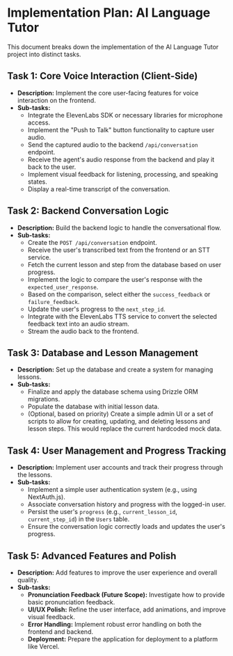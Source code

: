 # Implementation Plan: AI Language Tutor

This document breaks down the implementation of the AI Language Tutor project into distinct tasks.

## Task 1: Core Voice Interaction (Client-Side)

*   **Description:** Implement the core user-facing features for voice interaction on the frontend.
*   **Sub-tasks:**
    *   Integrate the ElevenLabs SDK or necessary libraries for microphone access.
    *   Implement the "Push to Talk" button functionality to capture user audio.
    *   Send the captured audio to the backend `/api/conversation` endpoint.
    *   Receive the agent's audio response from the backend and play it back to the user.
    *   Implement visual feedback for listening, processing, and speaking states.
    *   Display a real-time transcript of the conversation.

## Task 2: Backend Conversation Logic

*   **Description:** Build the backend logic to handle the conversational flow.
*   **Sub-tasks:**
    *   Create the `POST /api/conversation` endpoint.
    *   Receive the user's transcribed text from the frontend or an STT service.
    *   Fetch the current lesson and step from the database based on user progress.
    *   Implement the logic to compare the user's response with the `expected_user_response`.
    *   Based on the comparison, select either the `success_feedback` or `failure_feedback`.
    *   Update the user's progress to the `next_step_id`.
    *   Integrate with the ElevenLabs TTS service to convert the selected feedback text into an audio stream.
    *   Stream the audio back to the frontend.

## Task 3: Database and Lesson Management

*   **Description:** Set up the database and create a system for managing lessons.
*   **Sub-tasks:**
    *   Finalize and apply the database schema using Drizzle ORM migrations.
    *   Populate the database with initial lesson data.
    *   (Optional, based on priority) Create a simple admin UI or a set of scripts to allow for creating, updating, and deleting lessons and lesson steps. This would replace the current hardcoded mock data.

## Task 4: User Management and Progress Tracking

*   **Description:** Implement user accounts and track their progress through the lessons.
*   **Sub-tasks:**
    *   Implement a simple user authentication system (e.g., using NextAuth.js).
    *   Associate conversation history and progress with the logged-in user.
    *   Persist the user's `progress` (e.g., `current_lesson_id`, `current_step_id`) in the `Users` table.
    *   Ensure the conversation logic correctly loads and updates the user's progress.

## Task 5: Advanced Features and Polish

*   **Description:** Add features to improve the user experience and overall quality.
*   **Sub-tasks:**
    *   **Pronunciation Feedback (Future Scope):** Investigate how to provide basic pronunciation feedback.
    *   **UI/UX Polish:** Refine the user interface, add animations, and improve visual feedback.
    *   **Error Handling:** Implement robust error handling on both the frontend and backend.
    *   **Deployment:** Prepare the application for deployment to a platform like Vercel.